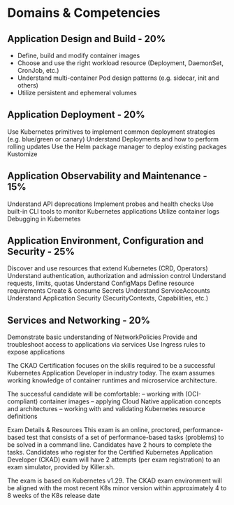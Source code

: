 # Domains & Competencies

## Application Design and Build - 20%
- Define, build and modify container images
- Choose and use the right workload resource (Deployment, DaemonSet, CronJob, etc.)
- Understand multi-container Pod design patterns (e.g. sidecar, init and others)
- Utilize persistent and ephemeral volumes

## Application Deployment - 20%
Use Kubernetes primitives to implement common deployment strategies (e.g. blue/green or canary)
Understand Deployments and how to perform rolling updates
Use the Helm package manager to deploy existing packages
Kustomize

## Application Observability and Maintenance - 15%
Understand API deprecations
Implement probes and health checks
Use built-in CLI tools to monitor Kubernetes applications
Utilize container logs
Debugging in Kubernetes

## Application Environment, Configuration and Security - 25%
Discover and use resources that extend Kubernetes (CRD, Operators)
Understand authentication, authorization and admission control
Understand requests, limits, quotas
Understand ConfigMaps
Define resource requirements
Create & consume Secrets
Understand ServiceAccounts
Understand Application Security (SecurityContexts, Capabilities, etc.)

## Services and Networking - 20%
Demonstrate basic understanding of NetworkPolicies
Provide and troubleshoot access to applications via services
Use Ingress rules to expose applications

The CKAD Certification focuses on the skills required to be a successful Kubernetes Application Developer in industry today. The exam assumes working knowledge of container runtimes and microservice architecture.

The successful candidate will be comfortable:
– working with (OCI-compliant) container images
– applying Cloud Native application concepts and architectures
– working with and validating Kubernetes resource definitions

Exam Details & Resources
This exam is an online, proctored, performance-based test that consists of a set of performance-based tasks (problems) to be solved in a command line. Candidates have 2 hours to complete the tasks.
Candidates who register for the Certified Kubernetes Application Developer (CKAD) exam will have 2 attempts (per exam registration) to an exam simulator, provided by Killer.sh.  

The exam is based on Kubernetes v1.29.
The CKAD exam environment will be aligned with the most recent K8s minor version within approximately 4 to 8 weeks of the K8s release date
